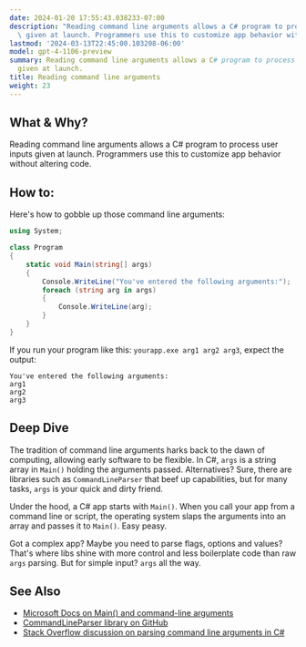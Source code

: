 ```yaml
---
date: 2024-01-20 17:55:43.038233-07:00
description: "Reading command line arguments allows a C# program to process user inputs\
  \ given at launch. Programmers use this to customize app behavior without altering\u2026"
lastmod: '2024-03-13T22:45:00.103208-06:00'
model: gpt-4-1106-preview
summary: Reading command line arguments allows a C# program to process user inputs
  given at launch.
title: Reading command line arguments
weight: 23
---
```


## What & Why?
Reading command line arguments allows a C# program to process user inputs given at launch. Programmers use this to customize app behavior without altering code.

## How to:
Here's how to gobble up those command line arguments:

```C#
using System;

class Program
{
    static void Main(string[] args)
    {
        Console.WriteLine("You've entered the following arguments:");
        foreach (string arg in args)
        {
            Console.WriteLine(arg);
        }
    }
}
```

If you run your program like this: `yourapp.exe arg1 arg2 arg3`, expect the output:

```
You've entered the following arguments:
arg1
arg2
arg3
```

## Deep Dive
The tradition of command line arguments harks back to the dawn of computing, allowing early software to be flexible. In C#, `args` is a string array in `Main()` holding the arguments passed. Alternatives? Sure, there are libraries such as `CommandLineParser` that beef up capabilities, but for many tasks, `args` is your quick and dirty friend.

Under the hood, a C# app starts with `Main()`. When you call your app from a command line or script, the operating system slaps the arguments into an array and passes it to `Main()`. Easy peasy.

Got a complex app? Maybe you need to parse flags, options and values? That's where libs shine with more control and less boilerplate code than raw `args` parsing. But for simple input? `args` all the way.

## See Also
- [Microsoft Docs on Main() and command-line arguments](https://docs.microsoft.com/en-us/dotnet/csharp/fundamentals/program-structure/main-command-line)
- [CommandLineParser library on GitHub](https://github.com/commandlineparser/commandline)
- [Stack Overflow discussion on parsing command line arguments in C#](https://stackoverflow.com/questions/491595/best-way-to-parse-command-line-arguments-in-c)
